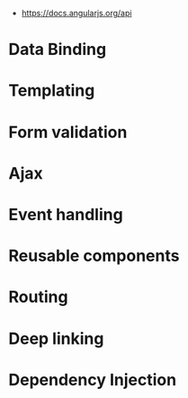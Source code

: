 - https://docs.angularjs.org/api

# Data Binding

# Templating

# Form validation

# Ajax

# Event handling

# Reusable components

# Routing

# Deep linking

# Dependency Injection

